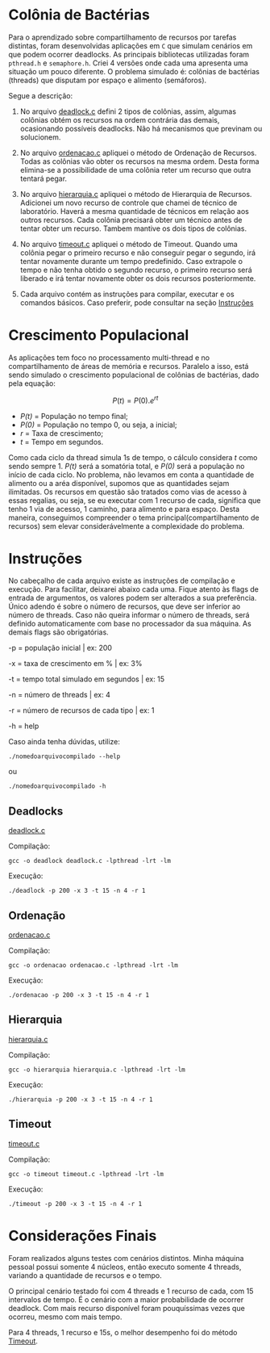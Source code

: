 # Colônia  de Bactérias #

Para o aprendizado sobre compartilhamento de recursos por tarefas distintas, foram desenvolvidas aplicações em `C` que simulam cenários em que podem ocorrer deadlocks. As principais bibliotecas utilizadas foram `pthread.h` e `semaphore.h`. Criei 4 versões onde cada uma apresenta uma situação um pouco diferente. O problema simulado é: colônias de bactérias (threads) que disputam por espaço e alimento (semáforos).

Segue a descrição:


1.  No arquivo [deadlock.c](./deadlock.c) defini 2 tipos de colônias, assim, algumas colônias obtém os recursos na ordem contrária das demais, ocasionando possíveis deadlocks. Não há mecanismos que previnam ou solucionem.

2. No arquivo [ordenacao.c](./ordenacao.c) apliquei o método de Ordenação de Recursos. Todas as colônias vão obter os recursos na mesma ordem. Desta forma elimina-se a possibilidade de uma colônia reter um recurso que outra tentará pegar.

3. No arquivo [hierarquia.c](./hierarquia.c) apliquei o método de Hierarquia de Recursos. Adicionei um novo recurso de controle que chamei de técnico de laboratório. Haverá a mesma quantidade de técnicos em relação aos outros recursos. Cada colônia precisará obter um técnico antes de tentar obter um recurso. Tambem mantive os dois tipos de colônias.

4. No arquivo [timeout.c](./timeout.c) apliquei o método de Timeout. Quando uma colônia pegar o primeiro recurso e não conseguir pegar o segundo, irá tentar novamente durante um tempo predefinido. Caso extrapole o tempo e não tenha obtido o segundo recurso, o primeiro recurso será liberado e irá tentar novamente obter os dois recursos posteriormente.

5. Cada arquivo contém as instruções para compilar, executar e os comandos básicos. Caso preferir, pode consultar na seção [Instruções](#instruções)


# Crescimento Populacional #

As aplicações tem foco no processamento multi-thread e no compartilhamento de áreas de memória e recursos. Paralelo a isso, está sendo simulado o crescimento populacional de colônias de bactérias, dado pela equação:

$$P(t) = P(0) . e^{rt}$$

- *P(t)* = População no tempo final;
- *P(0)* = População no tempo 0, ou seja, a inicial;
- *r* = Taxa de crescimento;
- *t* = Tempo em segundos.

Como cada ciclo da thread simula 1s de tempo, o cálculo considera *t* como sendo sempre 1. *P(t)* será a somatória total, e *P(0)* será a população no início de cada ciclo. No problema, não levamos em conta a quantidade de alimento ou a aréa disponível, supomos que as quantidades sejam ilimitadas. Os recursos em questão são tratados como vias de acesso à essas regalias, ou seja, se eu executar com 1 recurso de cada, significa que tenho 1 via de acesso, 1 caminho, para alimento e para espaço. Desta maneira, conseguimos compreender o tema principal(compartilhamento de recursos) sem elevar considerávelmente a complexidade do problema.

# Instruções #

No cabeçalho de cada arquivo existe as instruções de compilação e execução. Para facilitar, deixarei abaixo cada uma. Fique atento às flags de entrada de argumentos, os valores podem ser alterados a sua preferência. Único adendo é sobre o número de recursos, que deve ser inferior ao número de threads. Caso não queira informar o número de threads, será definido automaticamente com base no processador da sua máquina. As demais flags são obrigatórias.

-p = população inicial                   | ex: 200

-x = taxa de crescimento em %            | ex: 3%

-t = tempo total simulado em segundos    | ex: 15

-n = número de threads                   | ex: 4

-r = número de recursos de cada tipo     | ex: 1

-h = help

Caso ainda tenha dúvidas, utilize:

    ./nomedoarquivocompilado --help

ou

    ./nomedoarquivocompilado -h    



## Deadlocks ##

[deadlock.c](./deadlock.c)

Compilação:

    gcc -o deadlock deadlock.c -lpthread -lrt -lm

Execução:

    ./deadlock -p 200 -x 3 -t 15 -n 4 -r 1

## Ordenação ##

[ordenacao.c](./ordenacao.c)

Compilação:
    
    gcc -o ordenacao ordenacao.c -lpthread -lrt -lm

Execução: 

    ./ordenacao -p 200 -x 3 -t 15 -n 4 -r 1

## Hierarquia ##

[hierarquia.c](./hierarquia.c)

Compilação:
    
    gcc -o hierarquia hierarquia.c -lpthread -lrt -lm

Execução: 

    ./hierarquia -p 200 -x 3 -t 15 -n 4 -r 1

## Timeout ##

[timeout.c](./timeout.c)

Compilação:
    
    gcc -o timeout timeout.c -lpthread -lrt -lm

Execução: 

    ./timeout -p 200 -x 3 -t 15 -n 4 -r 1
    
# Considerações Finais #

Foram realizados alguns testes com cenários distintos. Minha máquina pessoal possui somente 4 núcleos, então executo somente 4 threads, variando a quantidade de recursos e o tempo.

O principal cenário testado foi com 4 threads e 1 recurso de cada, com 15 intervalos de tempo. É o cenário com a maior probabilidade de ocorrer deadlock. Com mais recurso disponível foram pouquíssimas vezes que ocorreu, mesmo com mais tempo.

Para 4 threads, 1 recurso e 15s, o melhor desempenho foi do método [Timeout](./timeout.c).